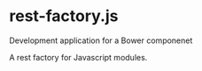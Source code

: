 rest-factory.js
===========
Development application for a Bower componenet

A rest factory for Javascript modules.
